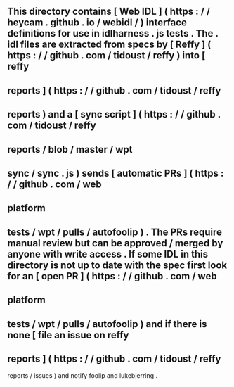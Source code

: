 This
directory
contains
[
Web
IDL
]
(
https
:
/
/
heycam
.
github
.
io
/
webidl
/
)
interface
definitions
for
use
in
idlharness
.
js
tests
.
The
.
idl
files
are
extracted
from
specs
by
[
Reffy
]
(
https
:
/
/
github
.
com
/
tidoust
/
reffy
)
into
[
reffy
-
reports
]
(
https
:
/
/
github
.
com
/
tidoust
/
reffy
-
reports
)
and
a
[
sync
script
]
(
https
:
/
/
github
.
com
/
tidoust
/
reffy
-
reports
/
blob
/
master
/
wpt
-
sync
/
sync
.
js
)
sends
[
automatic
PRs
]
(
https
:
/
/
github
.
com
/
web
-
platform
-
tests
/
wpt
/
pulls
/
autofoolip
)
.
The
PRs
require
manual
review
but
can
be
approved
/
merged
by
anyone
with
write
access
.
If
some
IDL
in
this
directory
is
not
up
to
date
with
the
spec
first
look
for
an
[
open
PR
]
(
https
:
/
/
github
.
com
/
web
-
platform
-
tests
/
wpt
/
pulls
/
autofoolip
)
and
if
there
is
none
[
file
an
issue
on
reffy
-
reports
]
(
https
:
/
/
github
.
com
/
tidoust
/
reffy
-
reports
/
issues
)
and
notify
foolip
and
lukebjerring
.

